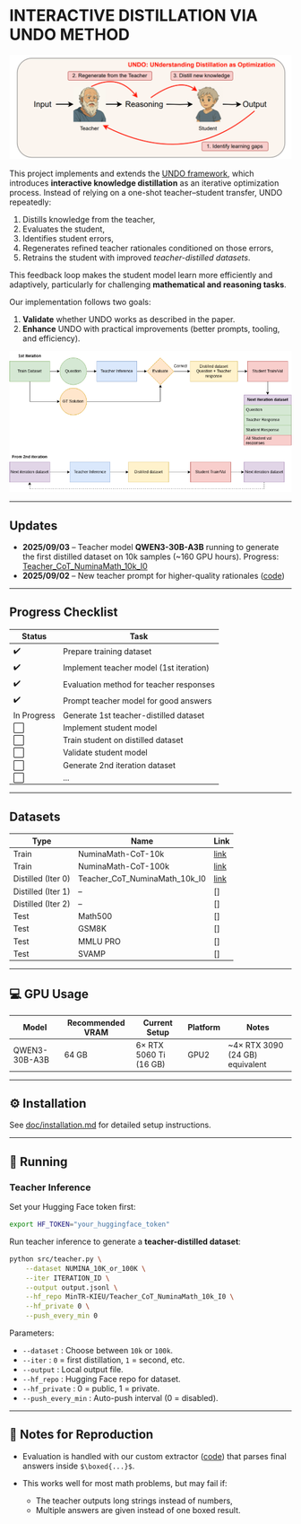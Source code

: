 
# INTERACTIVE DISTILLATION VIA UNDO METHOD

![UNDO Overview](vis/UNDO.png)

This project implements and extends the [UNDO framework](https://arxiv.org/pdf/2504.02521), which introduces **interactive knowledge distillation** as an iterative optimization process.
Instead of relying on a one-shot teacher–student transfer, UNDO repeatedly:

1. Distills knowledge from the teacher,
2. Evaluates the student,
3. Identifies student errors,
4. Regenerates refined teacher rationales conditioned on those errors,
5. Retrains the student with improved *teacher-distilled datasets*.

This feedback loop makes the student model learn more efficiently and adaptively, particularly for challenging **mathematical and reasoning tasks**.

Our implementation follows two goals:

1. **Validate** whether UNDO works as described in the paper.
2. **Enhance** UNDO with practical improvements (better prompts, tooling, and efficiency).

![Pipeline](vis/UNDO_pipe.png)

---

##  Updates

* **2025/09/03** – Teacher model **QWEN3-30B-A3B** running to generate the first distilled dataset on 10k samples (\~160 GPU hours). Progress: [Teacher\_CoT\_NuminaMath\_10k\_I0](https://huggingface.co/datasets/MinTR-KIEU/Teacher_CoT_NuminaMath_10k_I0)
* **2025/09/02** – New teacher prompt for higher-quality rationales ([code](src/prompt/teacher_prompt.py))

---

## Progress Checklist

| Status | Task                                    |
| ------ | --------------------------------------- |
| ✔️     | Prepare training dataset                |
| ✔️     | Implement teacher model (1st iteration) |
| ✔️     | Evaluation method for teacher responses |
| ✔️     | Prompt teacher model for good answers   |
| In Progress      | Generate 1st teacher-distilled dataset  |
| ⬜      | Implement student model                 |
| ⬜      | Train student on distilled dataset      |
| ⬜      | Validate student model                  |
| ⬜      | Generate 2nd iteration dataset          |
| ⬜      | ...         |


---

##  Datasets

| Type               | Name                              | Link                                                                             |
| ------------------ | --------------------------------- | -------------------------------------------------------------------------------- |
| Train              | NuminaMath-CoT-10k                | [link](https://huggingface.co/datasets/MinTR-KIEU/NuminaMath-CoT-10k)            |
| Train              | NuminaMath-CoT-100k               | [link](https://huggingface.co/datasets/MinTR-KIEU/NuminaMath-CoT-100k)           |
| Distilled (Iter 0) | Teacher\_CoT\_NuminaMath\_10k\_I0 | [link](https://huggingface.co/datasets/MinTR-KIEU/Teacher_CoT_NuminaMath_10k_I0) |
| Distilled (Iter 1) | –                                 | \[]                                                                              |
| Distilled (Iter 2) | –                                 | \[]                                                                              |
| Test               | Math500                           | \[]                                                                              |
| Test               | GSM8K                             | \[]                                                                              |
| Test               | MMLU PRO                          | \[]                                                                              |
| Test               | SVAMP                             | \[]                                                                              |

---

## 💻 GPU Usage

| Model         | Recommended VRAM | Current Setup               | Platform | Notes                            |
| ------------- | ---------------- | --------------------------- | -------- | -------------------------------- |
| QWEN3-30B-A3B | 64 GB            | 6× RTX 5060 Ti (16 GB)     | GPU2     | \~4× RTX 3090 (24 GB) equivalent |

---

## ⚙️ Installation

See [doc/installation.md](doc/installation.md) for detailed setup instructions.

---

## 🚀 Running

### Teacher Inference

Set your Hugging Face token first:

```bash
export HF_TOKEN="your_huggingface_token"
```

Run teacher inference to generate a **teacher-distilled dataset**:

```bash
python src/teacher.py \
    --dataset NUMINA_10K_or_100K \
    --iter ITERATION_ID \
    --output output.jsonl \
    --hf_repo MinTR-KIEU/Teacher_CoT_NuminaMath_10k_I0 \
    --hf_private 0 \
    --push_every_min 0
```

Parameters:

* `--dataset` : Choose between `10k` or `100k`.
* `--iter` : `0` = first distillation, `1` = second, etc.
* `--output` : Local output file.
* `--hf_repo` : Hugging Face repo for dataset.
* `--hf_private` : 0 = public, 1 = private.
* `--push_every_min` : Auto-push interval (0 = disabled).

---

## 📝 Notes for Reproduction

* Evaluation is handled with our custom extractor ([code](src/evaluate.py)) that parses final answers inside `$\boxed{...}$`.
* This works well for most math problems, but may fail if:

  * The teacher outputs long strings instead of numbers,
  * Multiple answers are given instead of one boxed result.

